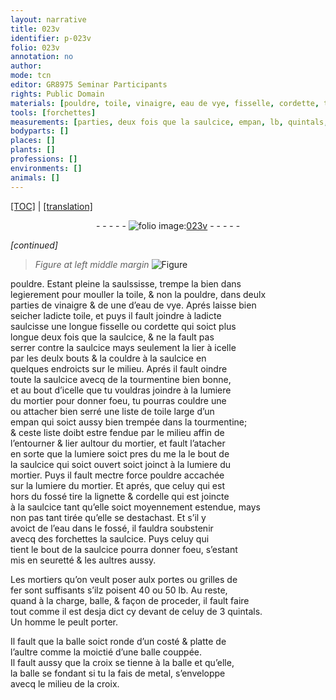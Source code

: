 ```yaml
---
layout: narrative
title: 023v
identifier: p-023v
folio: 023v
annotation: no
author:
mode: tcn
editor: GR8975 Seminar Participants
rights: Public Domain
materials: [pouldre, toile, vinaigre, eau de vye, fisselle, cordette, tourmentine, mortier, lignette, cordelle, eau, fer, metal]
tools: [forchettes]
measurements: [parties, deux fois que la saulcice, empan, lb, quintals, moictié]
bodyparts: []
places: []
plants: []
professions: []
environments: []
animals: []
---
```


<p><a href="{{ site.baseurl }}/normalized/">[TOC]</a> | <a href="{{ site.baseurl }}/texts/p-023v_tl/" target="_blank">[translation]</a></p><div class="folio" align="center">- - - - - <a href="http://gallica.bnf.fr/ark:/12148/btv1b10500001g/f52.image" target="_blank"><img src="https://cu-mkp.github.io/2017-workshop-edition/assets/photo-icon.png" alt="folio image: " style="display:inline-block; margin-bottom:-3px;"/>023v</a> - - - - - </div>  
 
*[continued]*
  
> *Figure*
> *at left middle margin*
> <a href="https://drive.google.com/open?id=0B9-oNrvWdlO5Tm4ySC1wcUx6Yzg" target="_blank"><img src="https://cu-mkp.github.io/GR8975-edition/assets/photo-icon.png" alt="Figure" style="display:inline-block; margin-bottom:-3px;"/></a>
 
<span class="m">pouldre</span>. Estant pleine la saulssisse, trempe la <span class="del">bien dans</span><br/> legierem<span class="exp">ent</span> pour mouller la <span class="m">toile</span>, & non la <span class="m">pouldre</span>, dans deulx<br/> <span class="ms">parties</span> de <span class="m">vinaigre</span> & <span class="del">de</span> une d’<span class="m">eau de vye</span>. Aprés laisse bien<br/> seicher ladicte <span class="m">toile</span>, et puys il fault joindre à ladicte<br/> saulcisse une longue <span class="m">fisselle</span> ou <span class="m">cordette</span> qui soict plus<br/> longue <span class="ms">deux fois que la saulcice</span>, & ne la fault pas<br/> serrer contre la saulcice mays seulem<span class="exp">ent</span> la lier à icelle<br/> par les deulx bouts & la couldre à la saulcice en<br/> quelques endroicts sur le milieu. Aprés il fault oindre<br/> toute la saulcice avecq de la <span class="m">tourmentine</span> bien bonne,<br/> et au bout d’icelle que tu vouldras joindre à la lumiere<br/> du <span class="m">mortier</span> pour donner foeu, tu pourras couldre <span class="del">une</span><br/> ou attacher bien serré une liste de <span class="m">toile</span> large d’un<br/> <span class="ms">empan</span> qui soict aussy bien trempée dans la <span class="m">tourmentine</span>;<br/> & ceste liste doibt estre fendue par le milieu affin de<br/> l’entourner & lier aultour du <span class="m">mortier</span>, et fault l’atacher<br/> en sorte que <span class="del">la lumiere soict pres d<span class="del">u m</span>e la</span> le bout de<br/> la saulcice qui soict ouvert soict joinct à la lumiere du<br/> <span class="m">mortier</span>. Puys il fault mectre force <span class="m">pouldre</span> accachée<br/> sur la lumiere du <span class="m">mortier</span>. Et aprés, que celuy qui est<br/> hors du fossé tire la <span class="m">lignette</span> & <span class="m">cordelle</span> qui est joincte<br/> à la saulcice tant qu’elle soict moyennem<span class="exp">ent</span> estendue, mays<br/> non pas tant tirée qu’elle se destachast. Et s’il y<br/> avoict de l’<span class="m">eau</span> dans le fossé, il fauldra soubstenir<br/> avecq des <span class="tl">forchettes</span> la saulcice. Puys celuy qui<br/> tient le bout de la saulcice pourra donner foeu, s’estant<br/> mis en seuretté & les aultres aussy.
 
 
  
Les mortiers qu’on veult poser aulx portes ou grilles de<br/> <span class="m">fer</span> sont suffisants s’ilz poisent 40 ou 50 <span class="ms">lb</span>. Au reste,<br/> quand à la charge, balle, & façon de proceder, il fault faire<br/> tout co<span class="exp">mm</span>e il est desja dict cy devant de celuy de 3 <span class="ms">quintals</span>.<br/> Un homme le peult porter.
 
 
  
Il fault que la balle soict ronde d’un costé & platte de<br/> l’aultre co<span class="exp">mm</span>e la <span class="ms">moictié</span> d’une balle couppée.<br/> Il fault aussy que la croix se tienne à la balle et qu’elle,<br/> la balle se fondant si tu la fais de <span class="m">metal</span>, s’enveloppe<br/> avecq le milieu de la croix.
 
